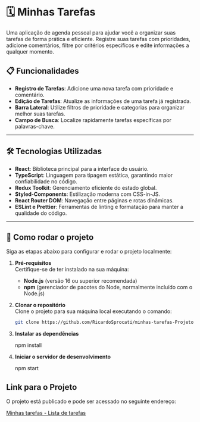 # 🗓️ Minhas Tarefas

Uma aplicação de agenda pessoal para ajudar você a organizar suas tarefas de forma prática e eficiente. Registre suas tarefas com prioridades, adicione comentários, filtre por critérios específicos e edite informações a qualquer momento.

## 📋 Funcionalidades

- **Registro de Tarefas**: Adicione uma nova tarefa com prioridade e comentário.
- **Edição de Tarefas**: Atualize as informações de uma tarefa já registrada.
- **Barra Lateral**: Utilize filtros de prioridade e categorias para organizar melhor suas tarefas.
- **Campo de Busca**: Localize rapidamente tarefas específicas por palavras-chave.

---

## 🛠️ Tecnologias Utilizadas

- **React**: Biblioteca principal para a interface do usuário.
- **TypeScript**: Linguagem para tipagem estática, garantindo maior confiabilidade no código.
- **Redux Toolkit**: Gerenciamento eficiente do estado global.
- **Styled-Components**: Estilização moderna com CSS-in-JS.
- **React Router DOM**: Navegação entre páginas e rotas dinâmicas.
- **ESLint e Prettier**: Ferramentas de linting e formatação para manter a qualidade do código.

---

## 🚀 Como rodar o projeto

Siga as etapas abaixo para configurar e rodar o projeto localmente:

1. **Pré-requisitos**  
   Certifique-se de ter instalado na sua máquina:  
   - **Node.js** (versão 16 ou superior recomendada)  
   - **npm** (gerenciador de pacotes do Node, normalmente incluído com o Node.js)  

2. **Clonar o repositório**  
   Clone o projeto para sua máquina local executando o comando:  

   ```bash
   git clone https://github.com/RicardoSprocati/minhas-tarefas-Projeto5.git

3. **Instalar as dependências**

   npm install
4. **Iniciar o servidor de desenvolvimento**

   npm start 

## Link para o Projeto

O projeto está publicado e pode ser acessado no seguinte endereço:

[Minhas tarefas - Lista de tarefas](https://minhas-tarefas-projeto5.vercel.app/)
